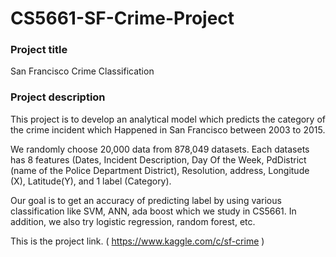 # CS5661-SF-Crime-Project

### Project title
San Francisco Crime Classification 


### Project description
This project is to develop an analytical model which predicts the category of the crime incident which Happened in San Francisco between 2003 to 2015.

We randomly choose 20,000 data from 878,049 datasets. Each datasets has 8 features (Dates, Incident Description, Day Of the Week, PdDistrict (name of the Police Department District), Resolution, address, Longitude (X), Latitude(Y), and 1 label (Category).

Our goal is to get an accuracy of predicting label by using various classification like SVM, ANN, ada boost which we study in CS5661. In addition, we also try logistic regression, random forest, etc. 

This is the project link. ( https://www.kaggle.com/c/sf-crime )
